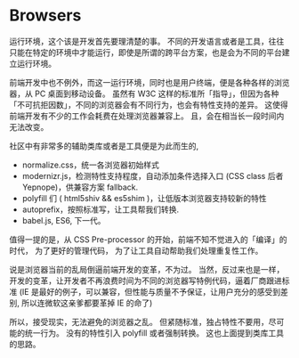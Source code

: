 # Browsers

运行环境，这个该是开发首先要理清楚的事。
不同的开发语言或者是工具，往往只能在特定的环境中才能运行，即使是所谓的跨平台方案，也是会为不同的平台建立运行环境。

前端开发中也不例外，而这一运行环境，同时也是用户终端，便是各种各样的浏览器，从 PC 桌面到移动设备。
虽然有 W3C 这样的标准所「指导」，但因为各种「不可抗拒因数」，不同的浏览器会有不同行为，也会有特性支持的差异。
这使得前端开发有不少的工作会耗费在处理浏览器兼容上。
且，会在相当长一段时间内无法改变。

社区中有非常多的辅助类库或者是工具便是为此而生的,

* normalize.css，统一各浏览器初始样式
* modernizr.js，检测特性支持程度，自动添加条件选择入口 (CSS class 后者 Yepnope)，供兼容方案 fallback.
* polyfill 们 ( html5shiv && es5shim )，让低版本浏览器支持较新的特性
* autoprefix，按照标准写，让工具帮我们转换.
* babel.js, ES6, 下一代。

值得一提的是，从 CSS Pre-processor 的开始，前端不知不觉进入的「编译」的时代，
为了更好的管理代码，
为了让工具自动帮助我们处理重复性工作。

说是浏览器当前的乱局倒逼前端开发的变革，不为过。
当然，反过来也是一样，
开发的变革，让开发者不再浪费时间为不同的浏览器写特例代码，逼着厂商跟进标准
(IE 是最好的例子，可以兼容，但性能与质量不予保证，让用户充分的感受到差别, 所以连微软这亲爹都要革掉 IE 的命了)

所以，接受现实，无法避免的浏览器之乱。
但紧随标准，独占特性不要用，尽可能的统一行为。
没有的特性引入 polyfill 或者强制转换。
这也上面提到类库工具的思路。
